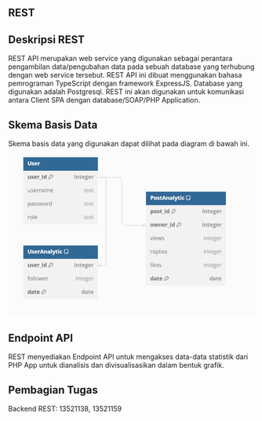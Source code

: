 ## REST

## Deskripsi REST 

REST API merupakan web service yang digunakan sebagai perantara pengambilan data/pengubahan data pada sebuah database yang terhubung dengan web service tersebut. REST API ini dibuat menggunakan bahasa pemrograman TypeScript dengan framework ExpressJS. Database yang digunakan adalah Postgresql. REST ini akan digunakan untuk komunikasi antara Client SPA dengan database/SOAP/PHP Application. 

## Skema Basis Data

Skema basis data yang digunakan dapat dilihat pada diagram di bawah ini.
![Alt text](image.png)

## Endpoint API

REST menyediakan Endpoint API untuk mengakses data-data statistik dari PHP App untuk dianalisis dan divisualisasikan dalam bentuk grafik.

## Pembagian Tugas

Backend REST: 13521138, 13521159